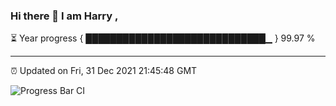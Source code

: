 ### Hi there 👋 I am Harry , 

⏳ Year progress { █████████████████████████████▁ } 99.97 %

---

⏰ Updated on Fri, 31 Dec 2021 21:45:48 GMT

![Progress Bar CI](https://github.com/duykhang68/duykhang68/workflows/Progress%20Bar%20CI/badge.svg)
